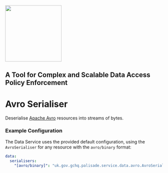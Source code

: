 <!---
Copyright 2018-2021 Crown Copyright

Licensed under the Apache License, Version 2.0 (the "License");
you may not use this file except in compliance with the License.
You may obtain a copy of the License at

  http://www.apache.org/licenses/LICENSE-2.0

Unless required by applicable law or agreed to in writing, software
distributed under the License is distributed on an "AS IS" BASIS,
WITHOUT WARRANTIES OR CONDITIONS OF ANY KIND, either express or implied.
See the License for the specific language governing permissions and
limitations under the License.
--->

# <img src="..logos/logo.svg" width="180">

## A Tool for Complex and Scalable Data Access Policy Enforcement

# Avro Serialiser
Deserialise [Apache Avro](https://avro.apache.org/) resources into streams of bytes.

### Example Configuration
The Data Service uses the provided default configuration, using the `AvroSerialiser` for any resource with the `avro/binary` format:
```yaml
data:
  serialisers:
    "[avro/binary]": "uk.gov.gchq.palisade.service.data.avro.AvroSerialiser"
```

